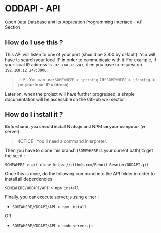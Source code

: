 # ODDAPI - API

Open Data Database and its Application Programming Interface - API Section

## How do I use this ?

This API will listen to one of your port (should be 3000 by default). You will have to search your local IP in order to
communicate with it.
For example, if your local IP address is ```192.168.12.247```, then you have to request on ```192.168.12.247:3000```.

>(TIP : You can use ``` SOMEWHERE > ipconfig ``` OR ``` SOMEWHERE > ifconfig ``` to get your local IP address) 

Later on, when the project will have further progressed, a simple documentation will be accessible on the GitHub wiki
section.

## How do I install it ?

Beforehand, you should install Node.js and NPM on your computer (or server).

> NOTICE : You'll need a command interpreter.

Then you have to clone this branch (```SOMEWHERE``` is your current path) to get the seed :

    SOMEWHERE > git clone https://github.com/Benoit-Besnier/ODDAPI.git

Once this is done, do the following command into the API folder in order to install all dependencies :

    SOMEWHERE/ODDAPI/API > npm install
    
Finally, you can execute server.js using either :

- ``` SOMEWHERE/ODDAPI/API > npm install ``` 

OR

- ``` SOMEWHERE/ODDAPI/API > node server.js ```

